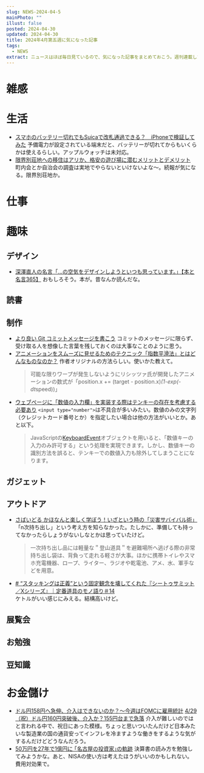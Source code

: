 ```yaml
---
slug: NEWS-2024-04-5
mainPhoto: ""
illust: false
posted: 2024-04-30
updated: 2024-04-30
title: 2024年4月第五週に気になった記事
tags:
  - NEWS
extract: ニュースはほぼ毎日見ているので、気になった記事をまとめておこう。週刊連載したい。
---
```


# 雑感

# 生活
- [ スマホのバッテリー切れでもSuicaで改札通過できる？　iPhoneで検証してみた](https://www.itmedia.co.jp/mobile/articles/2404/27/news031.html)
  予備電力が設定されている端末だと、バッテリーが切れてからもいくらかは使えるらしい。アップルウォッチは未対応。
- [ 限界別荘地への移住はアリか、格安の遊び場に潜むメリットとデメリット](https://tabkul.com/?p=294255&utm_source=rss&utm_medium=rss&utm_campaign=post-294255)  
  町内会とか自治会の調査は実地でやらないといけないよな〜。続報が気になる。限界別荘地か。

# 仕事

# 趣味

## デザイン
- [深澤直人の名言「…の空気をデザインしようといつも思っています。」【本と名言365】](https://casabrutus.com/categories/culture/404562)
  おもしろそう。本が。昔なんか読んだな。

## 読書

## 制作
- [より良い Git コミットメッセージを書こう](https://qiita.com/sekappy_official/items/756c567a53e74ec9d1d9)
   コミットのメッセージに限らず、受け取る人を想像した言葉を残しておくのは大事なことのように思う。
- [ アニメーションをスムーズに見せるためのテクニック「指数平滑法」とはどんなものなのか？](https://gigazine.net/news/20240427-animation-trick/)
  作者オリジナルの方法らしい。使いかた教えて。
  > 可能な限りワープが発生しないようにリシッツァ氏が開発したアニメーションの数式が「position.x += (target - position.x)*(1-exp(-dt*speed))」
- [ ウェブページに「数値の入力欄」を実装する際はテンキーの存在を考慮する必要あり](https://gigazine.net/news/20240427-web-number-numeric-input/)
  `<input type="number">`は不具合が多いみたい。数値のみの文字列（クレジットカード番号とか）を指定したい場合は他の方法がいいとか。あと以下。
  > JavaScriptの[KeyboardEvent](https://developer.mozilla.org/ja/docs/Web/API/KeyboardEvent)オブジェクトを用いると、「数値キーの入力のみ許可する」という処理を実現できます。しかし、数値キーの識別方法を誤ると、テンキーでの数値入力も除外してしまうことになります。
  


## ガジェット

## アウトドア
- [さばいどる かほなんと楽しく学ぼう！いざという時の「災害サバイバル術」](https://www.bepal.net/archives/415522)
  「n次持ち出し」という考え方を知らなかった。たしかに、準備しても持ってなかったらしょうがないしなとかは思っていたけど。
  > 一次持ち出し品には軽量な＂登山道具＂を避難場所へ逃げる際の非常持ち出し袋は、背負って走れる軽さが大事。ほかに携帯トイレやスマホ充電機器、ロープ、ライター、ラジオや乾電池、アメ、水、軍手などを用意。
- [# “スタッキングは正義”という固定観念を壊してくれた『シートゥサミット／Xシリーズ』｜定番道具のモノ語り＃14](https://yamahack.com/6146)  
  ケトルがいい感じにみえる。結構高いけど。


## 展覧会

## お勉強

## 豆知識

# お金儲け
- [ ドル円158円へ急伸、介入はできないのか？～今週はFOMCに雇用統計](http://hiroko.yutaka-shoji.co.jp/2024/04/158fomc.html)
  [4/29（祝）ドル円160円突破後、介入か？155円台まで急落](http://hiroko.yutaka-shoji.co.jp/2024/04/429160155.html)
  介入が難しいのではと言われる中で、祝日にあった模様。ちょっと思いついたんだけど日本みたいな製造業の国の通貨安ってインフレを冷ますような働きをするような気がするんだけどどうなんだろう。
- [ 50万円を27年で1億円に ｢名古屋の投資家｣の軌跡](https://toyokeizai.net/articles/-/748860?utm_source=rss&utm_medium=http&utm_campaign=link_back)
  決算書の読み方を勉強してみようかな。あと、NISAの使い方は考えたほうがいいのかもしれない。費用対効果で。
